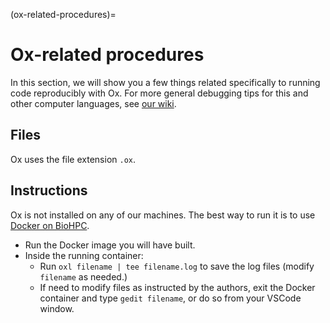 (ox-related-procedures)=
# Ox-related procedures

In this section, we will show you a few things related specifically to running code reproducibly with Ox. For more general debugging tips for this and other computer languages, see [our wiki](https://github.com/labordynamicsinstitute/replicability-training/wiki/).

## Files

Ox uses the file extension `.ox`. 


## Instructions

Ox is not installed on any of our machines. The best way to run it is to use [Docker on BioHPC](docker-related-procedures).

- Run the Docker image you will have built.
- Inside the running container:
  - Run `oxl filename | tee filename.log` to save the log files (modify `filename` as needed.)
  - If need to modify files as instructed by the authors, exit the Docker container and type `gedit filename`, or do so from your VSCode window.
